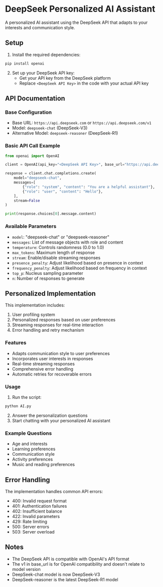 # DeepSeek Personalized AI Assistant

A personalized AI assistant using the DeepSeek API that adapts to your interests and communication style.

## Setup

1. Install the required dependencies:
```bash
pip install openai
```

2. Set up your DeepSeek API key:
   - Get your API key from the DeepSeek platform
   - Replace `<DeepSeek API Key>` in the code with your actual API key

## API Documentation

### Base Configuration
- Base URL: `https://api.deepseek.com` or `https://api.deepseek.com/v1`
- Model: `deepseek-chat` (DeepSeek-V3)
- Alternative Model: `deepseek-reasoner` (DeepSeek-R1)

### Basic API Call Example
```python
from openai import OpenAI

client = OpenAI(api_key="<DeepSeek API Key>", base_url="https://api.deepseek.com")

response = client.chat.completions.create(
    model="deepseek-chat",
    messages=[
        {"role": "system", "content": "You are a helpful assistant"},
        {"role": "user", "content": "Hello"},
    ],
    stream=False
)

print(response.choices[0].message.content)
```

### Available Parameters
- `model`: "deepseek-chat" or "deepseek-reasoner"
- `messages`: List of message objects with role and content
- `temperature`: Controls randomness (0.0 to 1.0)
- `max_tokens`: Maximum length of response
- `stream`: Enable/disable streaming responses
- `presence_penalty`: Adjust likelihood based on presence in context
- `frequency_penalty`: Adjust likelihood based on frequency in context
- `top_p`: Nucleus sampling parameter
- `n`: Number of responses to generate

## Personalized Implementation

This implementation includes:
1. User profiling system
2. Personalized responses based on user preferences
3. Streaming responses for real-time interaction
4. Error handling and retry mechanism

### Features
- Adapts communication style to user preferences
- Incorporates user interests in responses
- Real-time streaming responses
- Comprehensive error handling
- Automatic retries for recoverable errors

### Usage
1. Run the script:
```bash
python AI.py
```

2. Answer the personalization questions
3. Start chatting with your personalized AI assistant

### Example Questions
- Age and interests
- Learning preferences
- Communication style
- Activity preferences
- Music and reading preferences

## Error Handling

The implementation handles common API errors:
- 400: Invalid request format
- 401: Authentication failures
- 402: Insufficient balance
- 422: Invalid parameters
- 429: Rate limiting
- 500: Server errors
- 503: Server overload

## Notes
- The DeepSeek API is compatible with OpenAI's API format
- The v1 in base_url is for OpenAI compatibility and doesn't relate to model version
- DeepSeek-chat model is now DeepSeek-V3
- DeepSeek-reasoner is the latest DeepSeek-R1 model 